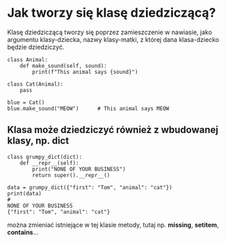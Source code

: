 # Jak tworzy się klasę dziedziczącą?  
Klasę dziedziczącą tworzy się poprzez zamieszczenie w nawiasie, jako argumentu klasy-dziecka, nazwy klasy-matki, z której dana klasa-dziecko będzie dziedziczyć.  

```
class Animal:
    def make_sound(self, sound):
        print(f"This animal says {sound}")
        
class Cat(Animal):
    pass
    
blue = Cat()
blue.make_sound("MEOW")      # This animal says MEOW
```

## Klasa może dziedziczyć również z wbudowanej klasy, np. dict  

```
class grumpy_dict(dict):
    def __repr__(self):
        print("NONE OF YOUR BUSINESS")
        return super().__repr__()
        
data = grumpy_dict({"first": "Tom", "animal": "cat"})
print(data)
#
NONE OF YOUR BUSINESS
{"first": "Tom", "animal": "cat"}
```

można zmieniać istniejące w tej klasie metody, tutaj np. __missing__, __setitem__, __contains__...
